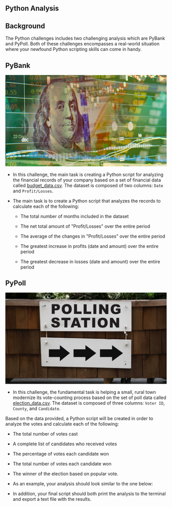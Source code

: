 ## Python Analysis

## Background

The Python challenges includes two challenging analysis which are PyBank and PyPoll.
Both of these challenges encompasses a real-world situation where your newfound Python scripting skills can come in handy. 

## PyBank

![Revenue](Images/revenue-per-lead.png)

* In this challenge, the main task is creating a Python script for analyzing the financial records of your company based on a set of financial data called [budget_data.csv](PyBank/Resources/budget_data.csv). The dataset is composed of two columns: `Date` and `Profit/Losses`. 

* The main task is to create a Python script that analyzes the records to calculate each of the following:

  * The total number of months included in the dataset

  * The net total amount of "Profit/Losses" over the entire period

  * The average of the changes in "Profit/Losses" over the entire period

  * The greatest increase in profits (date and amount) over the entire period

  * The greatest decrease in losses (date and amount) over the entire period

## PyPoll

![Vote-Counting](Images/Vote_counting.png)

* In this challenge, the fundamental task is helping a small, rural town modernize its vote-counting process based on the set of poll data called [election_data.csv](PyPoll/Resources/election_data.csv). The dataset is composed of three columns: `Voter ID`, `County`, and `Candidate`. 

Based on the data provided, a Python script will be created in order to analyze the votes and calculate each of the following:

  * The total number of votes cast

  * A complete list of candidates who received votes

  * The percentage of votes each candidate won

  * The total number of votes each candidate won

  * The winner of the election based on popular vote.

* As an example, your analysis should look similar to the one below:

* In addition, your final script should both print the analysis to the terminal and export a text file with the results.
